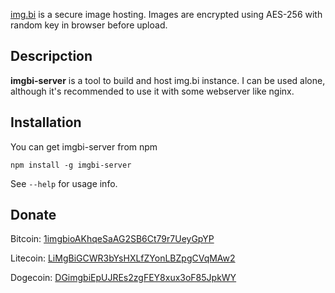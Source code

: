 [img.bi](https://img.bi/) is a secure image hosting. Images are encrypted using AES-256 with random key in browser before upload.

## Descripction

**imgbi-server** is a tool to build and host img.bi instance. I can be used alone, although it's recommended to use it with some webserver like nginx.

## Installation

You can get imgbi-server from npm

    npm install -g imgbi-server

See `--help` for usage info.

## Donate

Bitcoin: [1imgbioAKhqeSaAG2SB6Ct79r7UeyGpYP](bitcoin:1imgbioAKhqeSaAG2SB6Ct79r7UeyGpYP)

Litecoin: [LiMgBiGCWR3bYsHXLfZYonLBZpgCVqMAw2](litecoin:LiMgBiGCWR3bYsHXLfZYonLBZpgCVqMAw2)

Dogecoin: [DGimgbiEpUJREs2zgFEY8xux3oF85JpkWY](dogecoin:DGimgbiEpUJREs2zgFEY8xux3oF85JpkWY)
